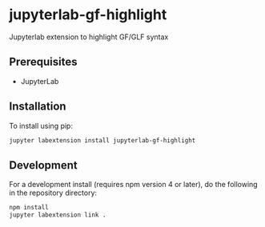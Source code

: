 # jupyterlab-gf-highlight

Jupyterlab extension to highlight GF/GLF syntax


## Prerequisites

* JupyterLab

## Installation

To install using pip:

```bash
jupyter labextension install jupyterlab-gf-highlight
```

## Development

For a development install (requires npm version 4 or later), do the following in the repository directory:

```bash
npm install
jupyter labextension link .
```
